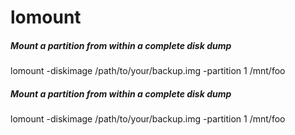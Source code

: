 # lomount

##### Mount a partition from within a complete disk dump

   lomount  -diskimage /path/to/your/backup.img -partition 1 /mnt/foo

##### Mount a partition from within a complete disk dump

   lomount  -diskimage /path/to/your/backup.img -partition 1 /mnt/foo
